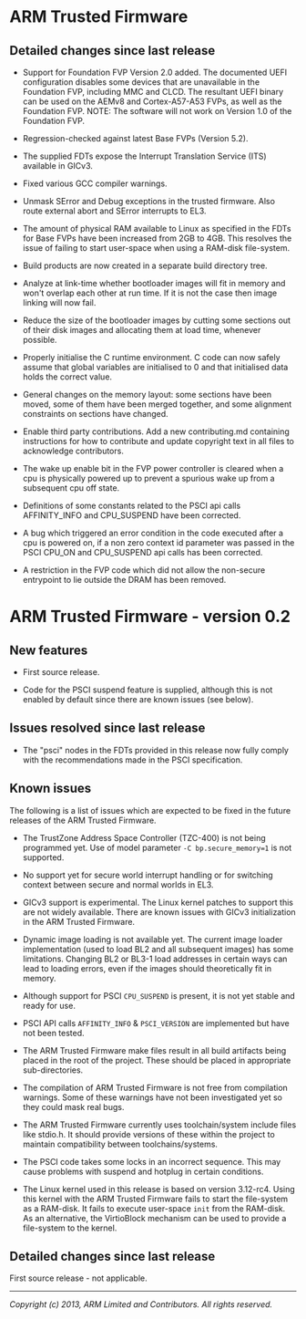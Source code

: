 ARM Trusted Firmware
====================

Detailed changes since last release
-----------------------------------

*   Support for Foundation FVP Version 2.0 added.
    The documented UEFI configuration disables some devices that are unavailable
    in the Foundation FVP, including MMC and CLCD. The resultant UEFI binary can
    be used on the AEMv8 and Cortex-A57-A53 FVPs, as well as the Foundation FVP.
    NOTE: The software will not work on Version 1.0 of the Foundation FVP.

*   Regression-checked against latest Base FVPs (Version 5.2).

*   The supplied FDTs expose the Interrupt Translation Service (ITS) available
    in GICv3.

*   Fixed various GCC compiler warnings.

*   Unmask SError and Debug exceptions in the trusted firmware.
    Also route external abort and SError interrupts to EL3.

*   The amount of physical RAM available to Linux as specified in the FDTs for
    Base FVPs have been increased from 2GB to 4GB. This resolves the issue of
    failing to start user-space when using a RAM-disk file-system.

*   Build products are now created in a separate build directory tree.

*   Analyze at link-time whether bootloader images will fit in memory and won't
    overlap each other at run time. If it is not the case then image linking
    will now fail.

*   Reduce the size of the bootloader images by cutting some sections out of
    their disk images and allocating them at load time, whenever possible.

*   Properly initialise the C runtime environment. C code can now safely assume
    that global variables are initialised to 0 and that initialised data holds
    the correct value.

*   General changes on the memory layout: some sections have been moved, some of
    them have been merged together, and some alignment constraints on sections
    have changed.

*   Enable third party contributions. Add a new contributing.md containing
    instructions for how to contribute and update copyright text in all files to
    acknowledge contributors.

*   The wake up enable bit in the FVP power controller is cleared when a cpu is
    physically powered up to prevent a spurious wake up from a subsequent cpu
    off state.

*   Definitions of some constants related to the PSCI api calls AFFINITY_INFO
    and CPU_SUSPEND have been corrected.

*   A bug which triggered an error condition in the code executed after a cpu
    is powered on, if a non zero context id parameter was passed in the PSCI
    CPU_ON and CPU_SUSPEND api calls has been corrected.

*   A restriction in the FVP code which did not allow the non-secure entrypoint
    to lie outside the DRAM has been removed.

ARM Trusted Firmware - version 0.2
==================================

New features
------------

*   First source release.

*   Code for the PSCI suspend feature is supplied, although this is not enabled
    by default since there are known issues (see below).


Issues resolved since last release
----------------------------------

*   The "psci" nodes in the FDTs provided in this release now fully comply
    with the recommendations made in the PSCI specification.


Known issues
------------

The following is a list of issues which are expected to be fixed in the future
releases of the ARM Trusted Firmware.

*   The TrustZone Address Space Controller (TZC-400) is not being programmed
    yet. Use of model parameter `-C bp.secure_memory=1` is not supported.

*   No support yet for secure world interrupt handling or for switching context
    between secure and normal worlds in EL3.

*   GICv3 support is experimental. The Linux kernel patches to support this are
    not widely available. There are known issues with GICv3 initialization in
    the ARM Trusted Firmware.

*   Dynamic image loading is not available yet. The current image loader
    implementation (used to load BL2 and all subsequent images) has some
    limitations. Changing BL2 or BL3-1 load addresses in certain ways can lead
    to loading errors, even if the images should theoretically fit in memory.

*   Although support for PSCI `CPU_SUSPEND` is present, it is not yet stable
    and ready for use.

*   PSCI API calls `AFFINITY_INFO` & `PSCI_VERSION` are implemented but have not
    been tested.

*   The ARM Trusted Firmware make files result in all build artifacts being
    placed in the root of the project. These should be placed in appropriate
    sub-directories.

*   The compilation of ARM Trusted Firmware is not free from compilation
    warnings. Some of these warnings have not been investigated yet so they
    could mask real bugs.

*   The ARM Trusted Firmware currently uses toolchain/system include files like
    stdio.h. It should provide versions of these within the project to maintain
    compatibility between toolchains/systems.

*   The PSCI code takes some locks in an incorrect sequence. This may cause
    problems with suspend and hotplug in certain conditions.

*   The Linux kernel used in this release is based on version 3.12-rc4. Using
    this kernel with the ARM Trusted Firmware fails to start the file-system as
    a RAM-disk. It fails to execute user-space `init` from the RAM-disk. As an
    alternative, the VirtioBlock mechanism can be used to provide a file-system
    to the kernel.


Detailed changes since last release
-----------------------------------

First source release - not applicable.

- - - - - - - - - - - - - - - - - - - - - - - - - -

_Copyright (c) 2013, ARM Limited and Contributors. All rights reserved._
